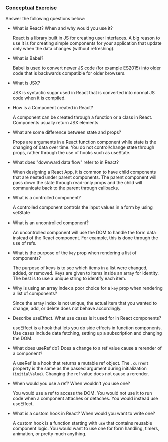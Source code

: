 ### Conceptual Exercise

Answer the following questions below:

- What is React? When and why would you use it?

  React is a library built in JS for creating user interfaces. A big reason to use it is for creating simple components for your application that update only when the data changes (without refreshing).

- What is Babel?

  Babel is used to convert newer JS code (for example ES2015) into older code that is backwards compatible for older browsers.

- What is JSX?

  JSX is syntactic sugar used in React that is converted into normal JS code when it is compiled.

- How is a Component created in React?

  A component can be created through a function or a class in React. Components usually return JSX elements.

- What are some difference between state and props?

  Props are arguments in a React function component while state is the changing of data over time. You do not control/change state through props, rather through the use of hooks such as useState.

- What does "downward data flow" refer to in React?

  When designing a React App, it is common to have child components that are nested under parent components. The parent component will pass down the state through read-only props and the child will communicate back to the parent through callbacks.

- What is a controlled component?

  A controlled component controls the input values in a form by using setState

- What is an uncontrolled component?

  An uncontrolled component will use the DOM to handle the form data instead of the React component. For example, this is done through the use of refs.

- What is the purpose of the `key` prop when rendering a list of components?

  The purpose of keys is to see which items in a list were changed, added, or removed. Keys are given to items inside an array for identity. The best is to use a unique string to identify each item.

- Why is using an array index a poor choice for a `key` prop when rendering a list of components?

  Since the array index is not unique, the actual item that you wanted to change, add, or delete does not behave accordingly.

- Describe useEffect. What use cases is it used for in React components?

  useEffect is a hook that lets you do side effects in function components. Use cases include data fetching, setting up a subscription and changing the DOM.

- What does useRef do? Does a change to a ref value cause a rerender of a component?

  A useRef is a hook that returns a mutable ref object. The `.current` property is the same as the passed argument during initialization (`initialValue`). Changing the ref value does not cause a rerender.

- When would you use a ref? When wouldn't you use one?

  You would use a ref to access the DOM. You would not use it to run code when a component attaches or detaches. You would instead use useEffect.

- What is a custom hook in React? When would you want to write one?

  A custom hook is a function starting with `use` that contains reusable component logic. You would want to use one for form handling, timers, animation, or pretty much anything.
